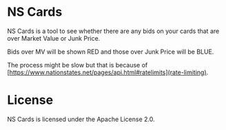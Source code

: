 # NS Cards
NS Cards is a tool to see whether there are any bids on your cards that are over Market Value or Junk Price.

Bids over MV will be shown RED and those over Junk Price will be BLUE.

The process might be slow but that is because of [https://www.nationstates.net/pages/api.html#ratelimits](rate-limiting).

# License

NS Cards is licensed under the Apache License 2.0.
